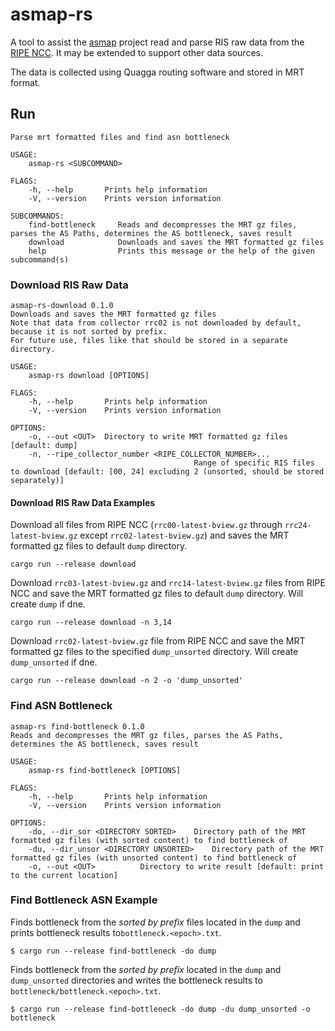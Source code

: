 # asmap-rs
A tool to assist the [asmap](https://github.com/sipa/asmap) project read and parse RIS raw data from the [RIPE NCC](https://www.ripe.net/analyse/internet-measurements/routing-information-service-ris/ris-raw-data).
It may be extended to support other data sources.

The data is collected using Quagga routing software and stored in MRT format. 

## Run
```
Parse mrt formatted files and find asn bottleneck

USAGE:
    asmap-rs <SUBCOMMAND>

FLAGS:
    -h, --help       Prints help information
    -V, --version    Prints version information

SUBCOMMANDS:
    find-bottleneck		Reads and decompresses the MRT gz files, parses the AS Paths, determines the AS bottleneck, saves result
    download      		Downloads and saves the MRT formatted gz files
    help          		Prints this message or the help of the given subcommand(s)
```

### Download RIS Raw Data
```
asmap-rs-download 0.1.0
Downloads and saves the MRT formatted gz files
Note that data from collector rrc02 is not downloaded by default, because it is not sorted by prefix.
For future use, files like that should be stored in a separate directory.

USAGE:
    asmap-rs download [OPTIONS]

FLAGS:
    -h, --help       Prints help information
    -V, --version    Prints version information

OPTIONS:
    -o, --out <OUT>  Directory to write MRT formatted gz files [default: dump]
    -n, --ripe_collector_number <RIPE_COLLECTOR_NUMBER>...
										 Range of specific RIS files to download [default: [00, 24] excluding 2 (unsorted, should be stored separately)]
```

#### Download RIS Raw Data Examples

Download all files  from RIPE NCC (`rrc00-latest-bview.gz` through `rrc24-latest-bview.gz` except `rrc02-latest-bview.gz`) and saves the MRT formatted gz files to default `dump` directory.
```
cargo run --release download
```

Download `rrc03-latest-bview.gz` and `rrc14-latest-bview.gz` files from RIPE NCC and save the MRT formatted gz files to default `dump` directory.
Will create `dump` if dne.
```
cargo run --release download -n 3,14
```

Download `rrc02-latest-bview.gz` file from RIPE NCC and save the MRT formatted gz files to the specified `dump_unsorted` directory.
Will create `dump_unsorted` if dne.
```
cargo run --release download -n 2 -o 'dump_unsorted'
```


### Find ASN Bottleneck
```
asmap-rs find-bottleneck 0.1.0
Reads and decompresses the MRT gz files, parses the AS Paths, determines the AS bottleneck, saves result

USAGE:
    asmap-rs find-bottleneck [OPTIONS]

FLAGS:
    -h, --help       Prints help information
    -V, --version    Prints version information

OPTIONS:
    -do, --dir_sor <DIRECTORY SORTED>    Directory path of the MRT formatted gz files (with sorted content) to find bottleneck of
    -du, --dir_unsor <DIRECTORY UNSORTED>    Directory path of the MRT formatted gz files (with unsorted content) to find bottleneck of
    -o, --out <OUT>          Directory to write result [default: print to the current location]
```

### Find Bottleneck ASN Example
Finds bottleneck from the *sorted by prefix* files located in the `dump` and prints bottleneck results to`bottleneck.<epoch>.txt`.
```
$ cargo run --release find-bottleneck -do dump
```

Finds bottleneck from the *sorted by prefix* located in the `dump` and `dump_unsorted` directories and writes the bottleneck results to `bottleneck/bottleneck.<epoch>.txt`.
```
$ cargo run --release find-bottleneck -do dump -du dump_unsorted -o bottleneck
```
